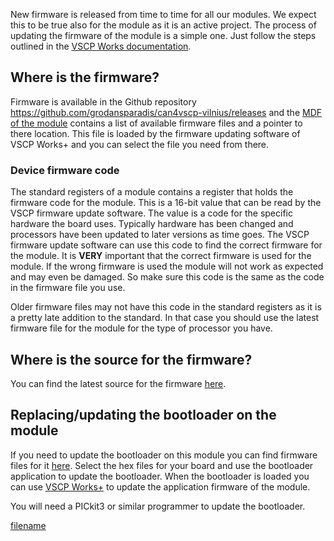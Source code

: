 
New firmware is released from time to time for all our modules. We
expect this to be true also for the module as it is an active
project. The process of updating the firmware of the module is a simple
one. Just follow the steps outlined in the [VSCP Works
documentation](https://grodansparadis.github.io/vscp-works-qt/#/bootload_window).

## Where is the firmware?

Firmware is available in the Github repository
<https://github.com/grodansparadis/can4vscp-vilnius/releases> and the [MDF of the module](https://github.com/grodansparadis/can4vscp-vilnius/tree/master/mdf) contains a list of available firmware files and a pointer to there location. This file is loaded by the firmware updating software of VSCP Works+ and you can select the file you need from there.

### Device firmware code
The standard registers of a module contains a register that holds the firmware code for the module. This is a 16-bit value that can be read by the VSCP firmware update software. The value is a code for the specific hardware the board uses. Typically hardware has been changed and processors have been updated to later versions as time goes. The VSCP firmware update software can use this code to find the correct firmware for the module. It is **VERY** important that the correct firmware is used for the module. If the wrong firmware is used the module will not work as expected and may even be damaged. So make sure this code is the same as the code in the firmware file you use.

Older firmware files may not have this code in the standard registers as it is a pretty late addition to the standard. In that case you should use the latest firmware file for the module for the type of processor you have.

## Where is the source for the firmware?

You can find the latest source for the firmware
[here](https://github.com/grodansparadis/can4vscp-vilnius).

## Replacing/updating the bootloader on the module

If you need to update the bootloader on this module you can find firmware files for it [here](https://github.com/grodansparadis/vscp-pic1-bootloader/releases). Select the hex files for your board and use the bootloader application to update the bootloader. When the bootloader is loaded you can use [VSCP Works+](https://grodansparadis.github.io/vscp-works-qt/#/bootload_window) to update the application firmware of the module.

You will need a PICkit3 or similar programmer to update the bootloader.

  
[filename](./bottom-copyright.md ':include')
